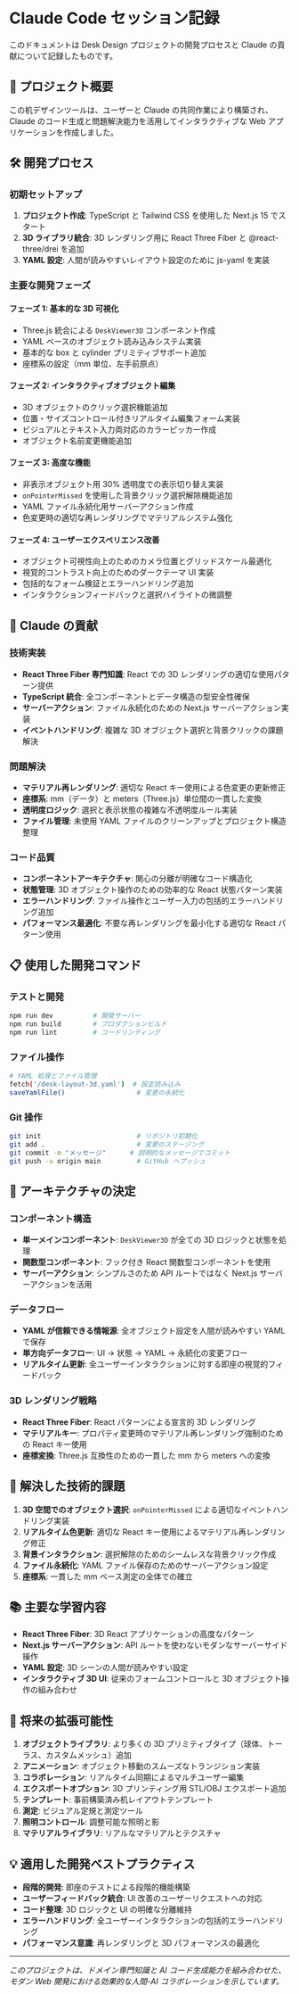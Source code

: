 # Claude Code セッション記録

このドキュメントは Desk Design プロジェクトの開発プロセスと Claude の貢献について記録したものです。

## 🤖 プロジェクト概要

この机デザインツールは、ユーザーと Claude の共同作業により構築され、Claude のコード生成と問題解決能力を活用してインタラクティブな Web アプリケーションを作成しました。

## 🛠️ 開発プロセス

### 初期セットアップ
1. **プロジェクト作成**: TypeScript と Tailwind CSS を使用した Next.js 15 でスタート
2. **3D ライブラリ統合**: 3D レンダリング用に React Three Fiber と @react-three/drei を追加
3. **YAML 設定**: 人間が読みやすいレイアウト設定のために js-yaml を実装

### 主要な開発フェーズ

#### フェーズ 1: 基本的な 3D 可視化
- Three.js 統合による `DeskViewer3D` コンポーネント作成
- YAML ベースのオブジェクト読み込みシステム実装
- 基本的な box と cylinder プリミティブサポート追加
- 座標系の設定（mm 単位、左手前原点）

#### フェーズ 2: インタラクティブオブジェクト編集
- 3D オブジェクトのクリック選択機能追加
- 位置・サイズコントロール付きリアルタイム編集フォーム実装
- ビジュアルとテキスト入力両対応のカラーピッカー作成
- オブジェクト名前変更機能追加

#### フェーズ 3: 高度な機能
- 非表示オブジェクト用 30% 透明度での表示切り替え実装
- `onPointerMissed` を使用した背景クリック選択解除機能追加
- YAML ファイル永続化用サーバーアクション作成
- 色変更時の適切な再レンダリングでマテリアルシステム強化

#### フェーズ 4: ユーザーエクスペリエンス改善
- オブジェクト可視性向上のためのカメラ位置とグリッドスケール最適化
- 視覚的コントラスト向上のためのダークテーマ UI 実装
- 包括的なフォーム検証とエラーハンドリング追加
- インタラクションフィードバックと選択ハイライトの微調整

## 🎯 Claude の貢献

### 技術実装
- **React Three Fiber 専門知識**: React での 3D レンダリングの適切な使用パターン提供
- **TypeScript 統合**: 全コンポーネントとデータ構造の型安全性確保
- **サーバーアクション**: ファイル永続化のための Next.js サーバーアクション実装
- **イベントハンドリング**: 複雑な 3D オブジェクト選択と背景クリックの課題解決

### 問題解決
- **マテリアル再レンダリング**: 適切な React キー使用による色変更の更新修正
- **座標系**: mm（データ）と meters（Three.js）単位間の一貫した変換
- **透明度ロジック**: 選択と表示状態の複雑な不透明度ルール実装
- **ファイル管理**: 未使用 YAML ファイルのクリーンアップとプロジェクト構造整理

### コード品質
- **コンポーネントアーキテクチャ**: 関心の分離が明確なコード構造化
- **状態管理**: 3D オブジェクト操作のための効率的な React 状態パターン実装
- **エラーハンドリング**: ファイル操作とユーザー入力の包括的エラーハンドリング追加
- **パフォーマンス最適化**: 不要な再レンダリングを最小化する適切な React パターン使用

## 📋 使用した開発コマンド

### テストと開発
```bash
npm run dev          # 開発サーバー
npm run build        # プロダクションビルド
npm run lint         # コードリンティング
```

### ファイル操作
```bash
# YAML 処理とファイル管理
fetch('/desk-layout-3d.yaml')  # 設定読み込み
saveYamlFile()                  # 変更の永続化
```

### Git 操作
```bash
git init                        # リポジトリ初期化
git add .                       # 変更のステージング
git commit -m "メッセージ"      # 説明的なメッセージでコミット
git push -u origin main         # GitHub へプッシュ
```

## 🧩 アーキテクチャの決定

### コンポーネント構造
- **単一メインコンポーネント**: `DeskViewer3D` が全ての 3D ロジックと状態を処理
- **関数型コンポーネント**: フック付き React 関数型コンポーネントを使用
- **サーバーアクション**: シンプルさのため API ルートではなく Next.js サーバーアクションを活用

### データフロー
- **YAML が信頼できる情報源**: 全オブジェクト設定を人間が読みやすい YAML で保存
- **単方向データフロー**: UI → 状態 → YAML → 永続化の変更フロー
- **リアルタイム更新**: 全ユーザーインタラクションに対する即座の視覚的フィードバック

### 3D レンダリング戦略
- **React Three Fiber**: React パターンによる宣言的 3D レンダリング
- **マテリアルキー**: プロパティ変更時のマテリアル再レンダリング強制のための React キー使用
- **座標変換**: Three.js 互換性のための一貫した mm から meters への変換

## 🔧 解決した技術的課題

1. **3D 空間でのオブジェクト選択**: `onPointerMissed` による適切なイベントハンドリング実装
2. **リアルタイム色更新**: 適切な React キー使用によるマテリアル再レンダリング修正
3. **背景インタラクション**: 選択解除のためのシームレスな背景クリック作成
4. **ファイル永続化**: YAML ファイル保存のためのサーバーアクション設定
5. **座標系**: 一貫した mm ベース測定の全体での確立

## 📚 主要な学習内容

- **React Three Fiber**: 3D React アプリケーションの高度なパターン
- **Next.js サーバーアクション**: API ルートを使わないモダンなサーバーサイド操作
- **YAML 設定**: 3D シーンの人間が読みやすい設定
- **インタラクティブ 3D UI**: 従来のフォームコントロールと 3D オブジェクト操作の組み合わせ

## 🚀 将来の拡張可能性

1. **オブジェクトライブラリ**: より多くの 3D プリミティブタイプ（球体、トーラス、カスタムメッシュ）追加
2. **アニメーション**: オブジェクト移動のスムーズなトランジション実装
3. **コラボレーション**: リアルタイム同期によるマルチユーザー編集
4. **エクスポートオプション**: 3D プリンティング用 STL/OBJ エクスポート追加
5. **テンプレート**: 事前構築済み机レイアウトテンプレート
6. **測定**: ビジュアル定規と測定ツール
7. **照明コントロール**: 調整可能な照明と影
8. **マテリアルライブラリ**: リアルなマテリアルとテクスチャ

## 💡 適用した開発ベストプラクティス

- **段階的開発**: 即座のテストによる段階的機能構築
- **ユーザーフィードバック統合**: UI 改善のユーザーリクエストへの対応
- **コード整理**: 3D ロジックと UI の明確な分離維持
- **エラーハンドリング**: 全ユーザーインタラクションの包括的エラーハンドリング
- **パフォーマンス意識**: 再レンダリングと 3D パフォーマンスの最適化

---

*このプロジェクトは、ドメイン専門知識と AI コード生成能力を組み合わせた、モダン Web 開発における効果的な人間-AI コラボレーションを示しています。*